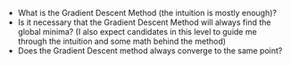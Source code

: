 
* What is the Gradient Descent Method (the intuition is mostly enough)?
* Is it necessary that the Gradient Descent Method will always find the global minima? (I also expect candidates in this level to guide me through the intuition and some math behind the method)
* Does the Gradient Descent method always converge to the same point?




